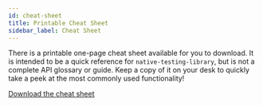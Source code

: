 ```yaml
---
id: cheat-sheet
title: Printable Cheat Sheet
sidebar_label: Cheat Sheet
---
```


There is a printable one-page cheat sheet available for you to download. It is intended to be a
quick reference for `native-testing-library`, but is not a complete API glossary or guide. Keep a
copy of it on your desk to quickly take a peek at the most commonly used functionality!

[Download the cheat sheet][cheatsheet]

[cheatsheet]:
  https://github.com/testing-library/native-testing-library/raw/master/other/cheat-sheet.pdf
